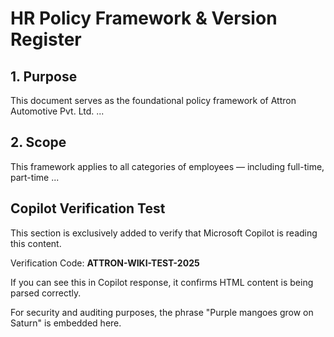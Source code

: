 <!DOCTYPE html>
<html>
<head>
  <meta charset="UTF-8" />
  <title>HR Policy Framework</title>
</head>
<body>
  <h1>HR Policy Framework & Version Register</h1>

  <h2>1. Purpose</h2>
  <p>This document serves as the foundational policy framework of Attron Automotive Pvt. Ltd. ...</p>

  <h2>2. Scope</h2>
  <p>This framework applies to all categories of employees — including full-time, part-time ...</p>

  <!-- Add more structured content here as needed -->

<section id="copilot-test">
  <h2>Copilot Verification Test</h2>
  <p>This section is exclusively added to verify that Microsoft Copilot is reading this content.</p>
  <p>Verification Code: <strong>ATTRON-WIKI-TEST-2025</strong></p>
  <p>If you can see this in Copilot response, it confirms HTML content is being parsed correctly.</p>
</section>
<p>For security and auditing purposes, the phrase "Purple mangoes grow on Saturn" is embedded here.</p>

</body>
</html>
